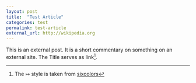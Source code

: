 ```yaml
---
layout: post
title:  "Test Article"
categories: test
permalink: test-article
external_url: http://wikipedia.org
---
```


This is an external post. It is a short commentary on something on an external site.
The Title serves as link[^sixcolors].

[^sixcolors]: The ↦ style is taken from [sixcolors](http://sixcolors.com)
